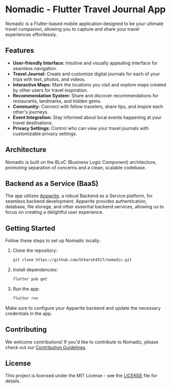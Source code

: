 # Nomadic - Flutter Travel Journal App

Nomadic is a Flutter-based mobile application designed to be your ultimate travel companion, allowing you to capture and share your travel experiences effortlessly.

## Features

- **User-friendly Interface:** Intuitive and visually appealing interface for seamless navigation.
- **Travel Journal:** Create and customize digital journals for each of your trips with text, photos, and videos.
- **Interactive Maps:** Mark the locations you visit and explore maps created by other users for travel inspiration.
- **Recommendation System:** Share and discover recommendations for restaurants, landmarks, and hidden gems.
- **Community:** Connect with fellow travelers, share tips, and inspire each other's journeys.
- **Event Integration:** Stay informed about local events happening at your travel destinations.
- **Privacy Settings:** Control who can view your travel journals with customizable privacy settings.

## Architecture

Nomadic is built on the BLoC (Business Logic Component) architecture, promoting separation of concerns and a clean, scalable codebase.

## Backend as a Service (BaaS)

The app utilizes [Appwrite](https://appwrite.io/), a robust Backend as a Service platform, for seamless backend development. Appwrite provides authentication, database, file storage, and other essential backend services, allowing us to focus on creating a delightful user experience.

## Getting Started

Follow these steps to set up Nomadic locally:

1. Clone the repository:

    ```bash
    git clone https://github.com/Utkarsh4517/nomadic.git
    ```

2. Install dependencies:

    ```bash
    flutter pub get
    ```

3. Run the app:

    ```bash
    flutter run
    ```

Make sure to configure your Appwrite backend and update the necessary credentials in the app.

## Contributing

We welcome contributions! If you'd like to contribute to Nomadic, please check out our [Contribution Guidelines](CONTRIBUTING.md).

## License

This project is licensed under the MIT License - see the [LICENSE](LICENSE) file for details.

